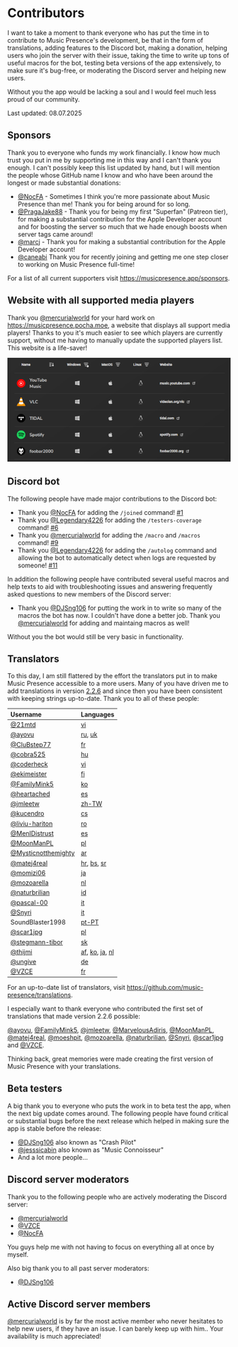 # Contributors

I want to take a moment to thank everyone who has put the time in
to contribute to Music Presence's development,
be that in the form of translations, adding features to the Discord bot,
making a donation, helping users who join the server with their issue,
taking the time to write up tons of useful macros for the bot,
testing beta versions of the app extensively, to make sure it's bug-free,
or moderating the Discord server and helping new users.

Without you the app would be lacking a soul
and I would feel much less proud of our community.

Last updated: 08.07.2025

## Sponsors

Thank you to everyone who funds my work financially.
I know how much trust you put in me by supporting me in this way
and I can't thank you enough.
I can't possibly keep this list updated by hand,
but I will mention the people whose GitHub name I know
and who have been around the longest
or made substantial donations:

- [@NocFA](https://github.com/NocFA) -
  Sometimes I think you're more passionate about Music Presence than me!
  Thank you for being around for so long.
- [@PragaJake88](https://github.com/PragaJake88) -
  Thank you for being my first "Superfan" (Patreon tier),
  for making a substantial contribution for the Apple Developer account
  and for boosting the server so much
  that we hade enough boosts when server tags came around!
- [@marcj](https://github.com/marcj) -
  Thank you for making a substantial contribution for the Apple Developer account!
- [@caneabi](https://github.com/caneabi)
  Thank you for recently joining
  and getting me one step closer to working on Music Presence full-time!

For a list of all current supporters visit https://musicpresence.app/sponsors.

## Website with all supported media players

Thank you [@mercurialworld](https://github.com/mercurialworld)
for your hard work on https://musicpresence.pocha.moe,
a website that displays all support media players!
Thanks to you it's much easier to see which players are currently support,
without me having to manually update the supported players list.
This website is a life-saver!

![alt text](../assets/musicpresence-supported-players-website.png)

## Discord bot

The following people have made major contributions to the Discord bot:

- Thank you [@NocFA](https://github.com/NocFA) for adding the `/joined` command!
  [#1](https://github.com/music-presence/discord-bot/pull/1)
- Thank you [@Legendary4226](https://github.com/Legendary4226)
  for adding the `/testers-coverage` command!
  [#6](https://github.com/music-presence/discord-bot/pull/6)
- Thank you [@mercurialworld](https://github.com/mercurialworld)
  for adding the `/macro` and `/macros` command!
  [#9](https://github.com/music-presence/discord-bot/pull/9)
- Thank you [@Legendary4226](https://github.com/Legendary4226)
  for adding the `/autolog` command and allowing the bot to automatically detect
  when logs are requested by someone!
  [#11](https://github.com/music-presence/discord-bot/pull/11)

In addition the following people have contributed several useful macros
and help texts to aid with troubleshooting issues
and answering frequently asked questions to new members of the Discord server:

- Thank you [@DJSng106](https://github.com/DJSng106)
  for putting the work in to write so many of the macros the bot has now.
  I couldn't have done a better job.
  Thank you [@mercurialworld](https://github.com/mercurialworld)
  for adding and maintaing macros as well!

Without you the bot would still be very basic in functionality.

## Translators

To this day, I am still flattered by the effort the translators put in
to make Music Presence accessible to a more users.
Many of you have driven me to add translations in version
[2.2.6](https://github.com/ungive/discord-music-presence/releases/tag/v2.2.6)
and since then you have been consistent with keeping strings up-to-date.
Thank you to all of these people:

| Username | Languages |
|:-|:-|
| [@21mtd](https://github.com/21mtd) | [vi](https://translate.codeberg.org/projects/music-presence/desktop-application/vi) |
| [@ayovu](https://github.com/ayovu) | [ru](https://translate.codeberg.org/projects/music-presence/desktop-application/ru), [uk](https://translate.codeberg.org/projects/music-presence/desktop-application/uk) |
| [@CluBstep77](https://github.com/CluBstep77) | [fr](https://translate.codeberg.org/projects/music-presence/desktop-application/fr) |
| [@cobra525](https://github.com/cobra525) | [hu](https://translate.codeberg.org/projects/music-presence/desktop-application/hu) |
| [@coderheck](https://github.com/coderheck) | [vi](https://translate.codeberg.org/projects/music-presence/desktop-application/vi) |
| [@ekimeister](https://github.com/ekimeister) | [fi](https://translate.codeberg.org/projects/music-presence/desktop-application/fi) |
| [@FamilyMink5](https://github.com/FamilyMink5) | [ko](https://translate.codeberg.org/projects/music-presence/desktop-application/ko) |
| [@heartached](https://github.com/heartached) | [es](https://translate.codeberg.org/projects/music-presence/desktop-application/es) |
| [@jmleetw](https://github.com/jmleetw) | [zh-TW](https://translate.codeberg.org/projects/music-presence/desktop-application/zh-TW) |
| [@kucendro](https://github.com/kucendro) | [cs](https://translate.codeberg.org/projects/music-presence/desktop-application/cs) |
| [@liviu-hariton](https://github.com/liviu-hariton) | [ro](https://translate.codeberg.org/projects/music-presence/desktop-application/ro) |
| [@MenIDistrust](https://github.com/MenIDistrust) | [es](https://translate.codeberg.org/projects/music-presence/desktop-application/es) |
| [@MoonManPL](https://github.com/MoonManPL) | [pl](https://translate.codeberg.org/projects/music-presence/desktop-application/pl) |
| [@Mysticnotthemighty](https://github.com/Mysticnotthemighty) | [ar](https://translate.codeberg.org/projects/music-presence/desktop-application/ar) |
| [@matej4real](https://github.com/matej4real) | [hr](https://translate.codeberg.org/projects/music-presence/desktop-application/hr), [bs](https://translate.codeberg.org/projects/music-presence/desktop-application/bs), [sr](https://translate.codeberg.org/projects/music-presence/desktop-application/sr) |
| [@momizi06](https://github.com/momizi06) | [ja](https://translate.codeberg.org/projects/music-presence/desktop-application/ja) |
| [@mozoarella](https://github.com/mozoarella) | [nl](https://translate.codeberg.org/projects/music-presence/desktop-application/nl) |
| [@naturbrilian](https://github.com/naturbrilian) | [id](https://translate.codeberg.org/projects/music-presence/desktop-application/id) |
| [@pascal-00](https://github.com/pascal-00) | [it](https://translate.codeberg.org/projects/music-presence/desktop-application/it) |
| [@Snyri](https://github.com/Snyri) | [it](https://translate.codeberg.org/projects/music-presence/desktop-application/it) |
| SoundBlaster1998 | [pt-PT](https://translate.codeberg.org/projects/music-presence/desktop-application/pt-PT) |
| [@scar1jpg](https://github.com/scar1jpg) | [pl](https://translate.codeberg.org/projects/music-presence/desktop-application/pl) |
| [@stegmann-tibor](https://github.com/stegmann-tibor) | [sk](https://translate.codeberg.org/projects/music-presence/desktop-application/sk) |
| [@thijmi](https://github.com/thijmi) | [af](https://translate.codeberg.org/projects/music-presence/desktop-application/af), [ko](https://translate.codeberg.org/projects/music-presence/desktop-application/ko), [ja](https://translate.codeberg.org/projects/music-presence/desktop-application/ja), [nl](https://translate.codeberg.org/projects/music-presence/desktop-application/nl) |
| [@ungive](https://github.com/ungive) | [de](https://translate.codeberg.org/projects/music-presence/desktop-application/de) |
| [@VZCE](https://github.com/VZCE) | [fr](https://translate.codeberg.org/projects/music-presence/desktop-application/fr) |

For an up-to-date list of translators,
visit https://github.com/music-presence/translations.

I especially want to thank everyone who contributed the first set of translations
that made version 2.2.6 possible:

[@ayovu](https://github.com/ayovu),
[@FamilyMink5](https://github.com/FamilyMink5),
[@jmleetw](https://github.com/jmleetw),
[@MarvelousAdiris](https://github.com/MarvelousAdiris),
[@MoonManPL](https://github.com/MoonManPL),
[@matej4real](https://github.com/matej4real),
[@moeshpit](https://github.com/moeshpit),
[@mozoarella](https://github.com/mozoarella),
[@naturbrilian](https://github.com/naturbrilian),
[@Snyri](https://github.com/Snyri),
[@scar1jpg](https://github.com/scar1jpg)
and [@VZCE](https://github.com/VZCE).

Thinking back, great memories were made creating the first version of Music Presence with your translations.

## Beta testers

A big thank you to everyone who puts the work in to beta test the app,
when the next big update comes around.
The following people have found critical or substantial bugs
before the next release which helped in making sure the app is stable before the release:

- [@DJSng106](https://github.com/DJSng106) also known as "Crash Pilot"
- [@jesssicabin](https://github.com/jesssicabin) also known as "Music Connoisseur"
- And a lot more people...

## Discord server moderators

Thank you to the following people who are actively moderating the Discord server:

- [@mercurialworld](https://github.com/mercurialworld)
- [@VZCE](https://github.com/VZCE)
- [@NocFA](https://github.com/NocFA)

You guys help me with not having to focus on everything all at once by myself.

Also big thank you to all past server moderators:

- [@DJSng106](https://github.com/DJSng106)

## Active Discord server members

[@mercurialworld](https://github.com/mercurialworld) is by far the most active member
who never hesitates to help new users, if they have an issue.
I can barely keep up with him..
Your availability is much appreciated!
